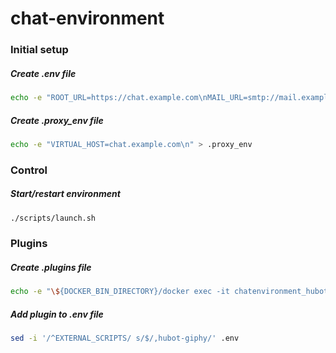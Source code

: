 # chat-environment
### Initial setup
##### Create .env file
```bash
echo -e "ROOT_URL=https://chat.example.com\nMAIL_URL=smtp://mail.example.com:25\nROCKETCHAT_PASSWORD=botpassword\nROCKETCHAT_ROOM=GENERAL\nROCKETCHAT_USER=bot\nBOT_NAME=bot\nLISTEN_ON_ALL_PUBLIC=true\nEXTERNAL_SCRIPTS=hubot-help,hubot-links,hubot-standup-alarm,hubot-redis-brain" > .env 
```
##### Create .proxy_env file
```bash
echo -e "VIRTUAL_HOST=chat.example.com\n" > .proxy_env 
```

### Control
##### Start/restart environment
```bash
./scripts/launch.sh
```

### Plugins
##### Create .plugins file
```bash
echo -e "\${DOCKER_BIN_DIRECTORY}/docker exec -it chatenvironment_hubot_1 npm install hubot-giphy --save\n" > .plugins 
```
##### Add plugin to .env file
```bash
sed -i '/^EXTERNAL_SCRIPTS/ s/$/,hubot-giphy/' .env
```
